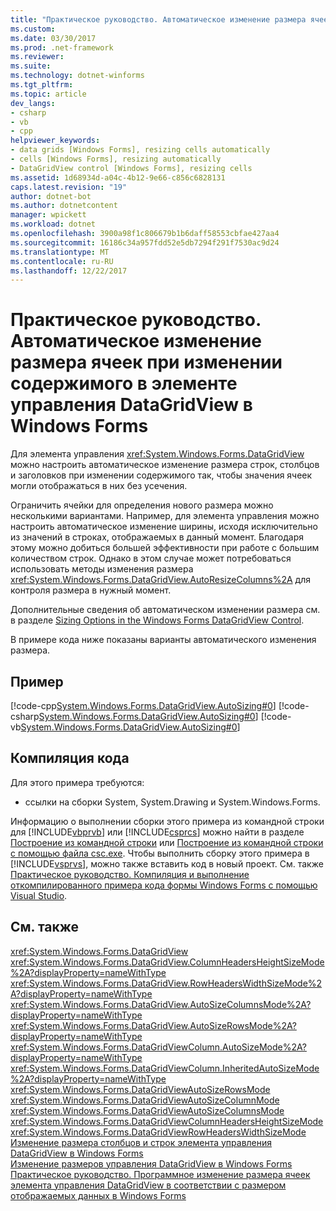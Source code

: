 ```yaml
---
title: "Практическое руководство. Автоматическое изменение размера ячеек при изменении содержимого в элементе управления DataGridView в Windows Forms"
ms.custom: 
ms.date: 03/30/2017
ms.prod: .net-framework
ms.reviewer: 
ms.suite: 
ms.technology: dotnet-winforms
ms.tgt_pltfrm: 
ms.topic: article
dev_langs:
- csharp
- vb
- cpp
helpviewer_keywords:
- data grids [Windows Forms], resizing cells automatically
- cells [Windows Forms], resizing automatically
- DataGridView control [Windows Forms], resizing cells
ms.assetid: 1d68934d-a04c-4b12-9e66-c856c6828131
caps.latest.revision: "19"
author: dotnet-bot
ms.author: dotnetcontent
manager: wpickett
ms.workload: dotnet
ms.openlocfilehash: 3900a98f1c806679b1b6daff58553cbfae427aa4
ms.sourcegitcommit: 16186c34a957fdd52e5db7294f291f7530ac9d24
ms.translationtype: MT
ms.contentlocale: ru-RU
ms.lasthandoff: 12/22/2017
---
```

# <a name="how-to-automatically-resize-cells-when-content-changes-in-the-windows-forms-datagridview-control"></a>Практическое руководство. Автоматическое изменение размера ячеек при изменении содержимого в элементе управления DataGridView в Windows Forms
Для элемента управления <xref:System.Windows.Forms.DataGridView> можно настроить автоматическое изменение размера строк, столбцов и заголовков при изменении содержимого так, чтобы значения ячеек могли отображаться в них без усечения.  
  
 Ограничить ячейки для определения нового размера можно несколькими вариантами. Например, для элемента управления можно настроить автоматическое изменение ширины, исходя исключительно из значений в строках, отображаемых в данный момент. Благодаря этому можно добиться большей эффективности при работе с большим количеством строк. Однако в этом случае может потребоваться использовать методы изменения размера <xref:System.Windows.Forms.DataGridView.AutoResizeColumns%2A> для контроля размера в нужный момент.  
  
 Дополнительные сведения об автоматическом изменении размера см. в разделе [Sizing Options in the Windows Forms DataGridView Control](../../../../docs/framework/winforms/controls/sizing-options-in-the-windows-forms-datagridview-control.md).  
  
 В примере кода ниже показаны варианты автоматического изменения размера.  
  
## <a name="example"></a>Пример  
 [!code-cpp[System.Windows.Forms.DataGridView.AutoSizing#0](../../../../samples/snippets/cpp/VS_Snippets_Winforms/System.Windows.Forms.DataGridView.AutoSizing/CPP/autosizing.cpp#0)]
 [!code-csharp[System.Windows.Forms.DataGridView.AutoSizing#0](../../../../samples/snippets/csharp/VS_Snippets_Winforms/System.Windows.Forms.DataGridView.AutoSizing/CS/autosizing.cs#0)]
 [!code-vb[System.Windows.Forms.DataGridView.AutoSizing#0](../../../../samples/snippets/visualbasic/VS_Snippets_Winforms/System.Windows.Forms.DataGridView.AutoSizing/VB/autosizing.vb#0)]  
  
## <a name="compiling-the-code"></a>Компиляция кода  
 Для этого примера требуются:  
  
-   ссылки на сборки System, System.Drawing и System.Windows.Forms.  
  
 Информацию о выполнении сборки этого примера из командной строки для [!INCLUDE[vbprvb](../../../../includes/vbprvb-md.md)] или [!INCLUDE[csprcs](../../../../includes/csprcs-md.md)] можно найти в разделе [Построение из командной строки](~/docs/visual-basic/reference/command-line-compiler/building-from-the-command-line.md) или [Построение из командной строки с помощью файла csc.exe](~/docs/csharp/language-reference/compiler-options/command-line-building-with-csc-exe.md). Чтобы выполнить сборку этого примера в [!INCLUDE[vsprvs](../../../../includes/vsprvs-md.md)], можно также вставить код в новый проект.  См. также [Практическое руководство. Компиляция и выполнение откомпилированного примера кода формы Windows Forms с помощью Visual Studio](http://msdn.microsoft.com/library/Bb129228\(v=vs.110\)).  
  
## <a name="see-also"></a>См. также  
 <xref:System.Windows.Forms.DataGridView>  
 <xref:System.Windows.Forms.DataGridView.ColumnHeadersHeightSizeMode%2A?displayProperty=nameWithType>  
 <xref:System.Windows.Forms.DataGridView.RowHeadersWidthSizeMode%2A?displayProperty=nameWithType>  
 <xref:System.Windows.Forms.DataGridView.AutoSizeColumnsMode%2A?displayProperty=nameWithType>  
 <xref:System.Windows.Forms.DataGridView.AutoSizeRowsMode%2A?displayProperty=nameWithType>  
 <xref:System.Windows.Forms.DataGridViewColumn.AutoSizeMode%2A?displayProperty=nameWithType>  
 <xref:System.Windows.Forms.DataGridViewColumn.InheritedAutoSizeMode%2A?displayProperty=nameWithType>  
 <xref:System.Windows.Forms.DataGridViewAutoSizeRowsMode>  
 <xref:System.Windows.Forms.DataGridViewAutoSizeColumnMode>  
 <xref:System.Windows.Forms.DataGridViewAutoSizeColumnsMode>  
 <xref:System.Windows.Forms.DataGridViewColumnHeadersHeightSizeMode>  
 <xref:System.Windows.Forms.DataGridViewRowHeadersWidthSizeMode>  
 [Изменение размера столбцов и строк элемента управления DataGridView в Windows Forms](../../../../docs/framework/winforms/controls/resizing-columns-and-rows-in-the-windows-forms-datagridview-control.md)  
 [Изменение размеров управления DataGridView в Windows Forms](../../../../docs/framework/winforms/controls/sizing-options-in-the-windows-forms-datagridview-control.md)  
 [Практическое руководство. Программное изменение размера ячеек элемента управления DataGridView в соответствии с размером отображаемых данных в Windows Forms](../../../../docs/framework/winforms/controls/programmatically-resize-cells-to-fit-content-in-the-datagrid.md)
